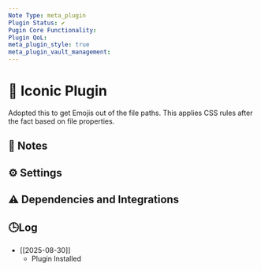 ```yaml
---
Note Type: meta_plugin
Plugin Status: ✔️
Pugin Core Functionality:
Plugin QoL:
meta_plugin_style: true
meta_plugin_vault_management:
---
```

# 🔌 Iconic Plugin

Adopted this to get Emojis out of the file paths. This applies CSS rules after the fact based on file properties.

## 📝 Notes

## ⚙️ Settings

## ⚠️ Dependencies and Integrations

## 🕒Log

- [[2025-08-30]]
	- Plugin Installed
